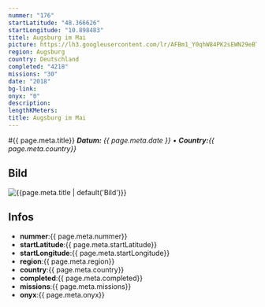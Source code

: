 ```yaml
---
nummer: "176"
startLatitude: "48.366626"
startLongitude: "10.898483"
titel: Augsburg im Mai
picture: https://lh3.googleusercontent.com/lr/AFBm1_Y0qhW84PK2sEWN29eBTyFBn7R-Eik9VxrqAtljuXx3CIu6Zyiy0QUvAJD8hSL_F2YXwoYopxaw3LkZiEo3Y8xkp-AHfaOlPZcdJi12fnv8q853AJqYvMW9N2_oee8003fFkvaDXzoJXe9ED3hm3dmT9al2MWhyRmwaMgnNfk9GJLmi6BedSKITNL3HKdiFt9uLIgOiASvxxmaeWMOo_nyP0XzcD3tWiaeiVlCgoGH11XiVP_fhO5btiH0VFFMd9Yq9cgWvncsNd_bYV25LclQ8x-BBx8rZrdpOoc9ZVW7rOYy1vfHXhWxthiNs-4Pbvu-w5hvp9nVGwkehauCCiuF0GCEBIluCBcNBw4xwf20xA4fUPLtLjqd81OWjGCm6QqaLG2wrjDqtEMt4WqZB3zIXQKnp6AAG2uDaMztpiGQMTpogCZCNyz4yJZDXkKm0LPhpnY7v_n7_CgpmYrpBqm_zuXEPZwN2Zj_YrkXCIOr2HjDfxEAcGuG_8aYqLahiR2F1_13O918PQUu3KcKYfFqjivDH2_wmNCljdr0IBrroU4c-iUt_Q3mvzYTaqOcMiVAWLRvS6DNhk6wcP-x5NB16MaRKQ9l2KzJYdLTqYilcFVmN92C4p_buj56ZYWRdXogZaBqJKQnUSc7QVBOk0S6EEn1TK9rmlq71iVJykH9UDUNqUH23Qbw3u10v5jIyK393mO0LAGBnVgpR3NsokTg3TFNbig-u65eqjHJ4K-tqAOEJcWo7cNRhjQPHAqDMC-lufwfOnBMNAT5j159pBS6CO1z-_YnFK8O-cUDK9s6hM58H5ywrXf-bZ4A20Xnh9PGbpnN2peXlOtYubFCCuDApVbPGd2ncXAps
region: Augsburg
country: Deutschland
completed: "4218"
missions: "30"
date: "2018"
bg-link: 
onyx: "0"
description: 
lengthKMeters: 
title: Augsburg im Mai
---
```


#{{ page.meta.title}}
_**Datum:** {{ page.meta.date }} • **Country:**{{ page.meta.country}}_

## Bild
![{{page.meta.title | default('Bild')}}]({{page.meta.picture}})

## Infos
- **nummer**:{{ page.meta.nummer}}
- **startLatitude**:{{ page.meta.startLatitude}}
- **startLongitude**:{{ page.meta.startLongitude}}
- **region**:{{ page.meta.region}}
- **country**:{{ page.meta.country}}
- **completed**:{{ page.meta.completed}}
- **missions**:{{ page.meta.missions}}
- **onyx**:{{ page.meta.onyx}}

